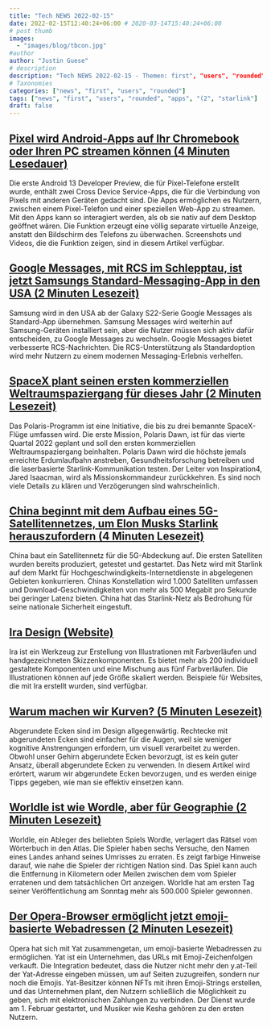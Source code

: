```yaml
---
title: "Tech NEWS 2022-02-15"
date: 2022-02-15T12:40:24+06:00 # 2020-03-14T15:40:24+06:00
# post thumb
images:
  - "images/blog/tbcon.jpg"
#author
author: "Justin Guese"
# description
description: "Tech NEWS 2022-02-15 - Themen: first", "users", "rounded"
# Taxonomies
categories: ["news", "first", "users", "rounded"]
tags: ["news", "first", "users", "rounded", "apps", "(2", "starlink"]
draft: false
---
```


## [Pixel wird Android-Apps auf Ihr Chromebook oder Ihren PC streamen können (4 Minuten Lesedauer)](https://9to5google.com/2022/02/14/exclusive-pixel-stream-android-apps-chromebook-pc-video/)

 Die erste Android 13 Developer Preview, die für Pixel-Telefone erstellt wurde, enthält zwei Cross Device Service-Apps, die für die Verbindung von Pixels mit anderen Geräten gedacht sind. Die Apps ermöglichen es Nutzern, zwischen einem Pixel-Telefon und einer speziellen Web-App zu streamen. Mit den Apps kann so interagiert werden, als ob sie nativ auf dem Desktop geöffnet wären. Die Funktion erzeugt eine völlig separate virtuelle Anzeige, anstatt den Bildschirm des Telefons zu überwachen. Screenshots und Videos, die die Funktion zeigen, sind in diesem Artikel verfügbar.

## [Google Messages, mit RCS im Schlepptau, ist jetzt Samsungs Standard-Messaging-App in den USA (2 Minuten Lesezeit)](https://9to5google.com/2022/02/14/google-messages-samsung-galaxy-s22-us/)

 Samsung wird in den USA ab der Galaxy S22-Serie Google Messages als Standard-App übernehmen. Samsung Messages wird weiterhin auf Samsung-Geräten installiert sein, aber die Nutzer müssen sich aktiv dafür entscheiden, zu Google Messages zu wechseln. Google Messages bietet verbesserte RCS-Nachrichten. Die RCS-Unterstützung als Standardoption wird mehr Nutzern zu einem modernen Messaging-Erlebnis verhelfen.

## [SpaceX plant seinen ersten kommerziellen Weltraumspaziergang für dieses Jahr (2 Minuten Lesezeit)](https://www.engadget.com/spacex-all-civilian-spacewalk-starship-flight-165202465.html)

 Das Polaris-Programm ist eine Initiative, die bis zu drei bemannte SpaceX-Flüge umfassen wird. Die erste Mission, Polaris Dawn, ist für das vierte Quartal 2022 geplant und soll den ersten kommerziellen Weltraumspaziergang beinhalten. Polaris Dawn wird die höchste jemals erreichte Erdumlaufbahn anstreben, Gesundheitsforschung betreiben und die laserbasierte Starlink-Kommunikation testen. Der Leiter von Inspiration4, Jared Isaacman, wird als Missionskommandeur zurückkehren. Es sind noch viele Details zu klären und Verzögerungen sind wahrscheinlich.

## [China beginnt mit dem Aufbau eines 5G-Satellitennetzes, um Elon Musks Starlink herauszufordern (4 Minuten Lesezeit)](https://www.scmp.com/news/china/science/article/3164140/china-start-building-5g-satellite-network-challenge-elon-musks)

 China baut ein Satellitennetz für die 5G-Abdeckung auf. Die ersten Satelliten wurden bereits produziert, getestet und gestartet. Das Netz wird mit Starlink auf dem Markt für Hochgeschwindigkeits-Internetdienste in abgelegenen Gebieten konkurrieren. Chinas Konstellation wird 1.000 Satelliten umfassen und Download-Geschwindigkeiten von mehr als 500 Megabit pro Sekunde bei geringer Latenz bieten. China hat das Starlink-Netz als Bedrohung für seine nationale Sicherheit eingestuft.

## [Ira Design (Website)](https://iradesign.io/)

 Ira ist ein Werkzeug zur Erstellung von Illustrationen mit Farbverläufen und handgezeichneten Skizzenkomponenten. Es bietet mehr als 200 individuell gestaltete Komponenten und eine Mischung aus fünf Farbverläufen. Die Illustrationen können auf jede Größe skaliert werden. Beispiele für Websites, die mit Ira erstellt wurden, sind verfügbar.

## [Warum machen wir Kurven? (5 Minuten Lesezeit)](https://uxdesign.cc/why-do-we-round-corners-5145a90da6ed)

 Abgerundete Ecken sind im Design allgegenwärtig. Rechtecke mit abgerundeten Ecken sind einfacher für die Augen, weil sie weniger kognitive Anstrengungen erfordern, um visuell verarbeitet zu werden. Obwohl unser Gehirn abgerundete Ecken bevorzugt, ist es kein guter Ansatz, überall abgerundete Ecken zu verwenden. In diesem Artikel wird erörtert, warum wir abgerundete Ecken bevorzugen, und es werden einige Tipps gegeben, wie man sie effektiv einsetzen kann.

## [Worldle ist wie Wordle, aber für Geographie (2 Minuten Lesezeit)](https://www.cnet.com/news/worldle-is-like-wordle-but-for-geography/)

 Worldle, ein Ableger des beliebten Spiels Wordle, verlagert das Rätsel vom Wörterbuch in den Atlas. Die Spieler haben sechs Versuche, den Namen eines Landes anhand seines Umrisses zu erraten. Es zeigt farbige Hinweise darauf, wie nahe die Spieler der richtigen Nation sind. Das Spiel kann auch die Entfernung in Kilometern oder Meilen zwischen dem vom Spieler erratenen und dem tatsächlichen Ort anzeigen. Worldle hat am ersten Tag seiner Veröffentlichung am Sonntag mehr als 500.000 Spieler gewonnen.

## [Der Opera-Browser ermöglicht jetzt emoji-basierte Webadressen (2 Minuten Lesezeit)](https://www.theverge.com/2022/2/14/22932918/opera-browser-emoji-only-web-addresses-urls-yat)

 Opera hat sich mit Yat zusammengetan, um emoji-basierte Webadressen zu ermöglichen. Yat ist ein Unternehmen, das URLs mit Emoji-Zeichenfolgen verkauft. Die Integration bedeutet, dass die Nutzer nicht mehr den y.at-Teil der Yat-Adresse eingeben müssen, um auf Seiten zuzugreifen, sondern nur noch die Emojis. Yat-Besitzer können NFTs mit ihren Emoji-Strings erstellen, und das Unternehmen plant, den Nutzern schließlich die Möglichkeit zu geben, sich mit elektronischen Zahlungen zu verbinden. Der Dienst wurde am 1. Februar gestartet, und Musiker wie Kesha gehören zu den ersten Nutzern.

